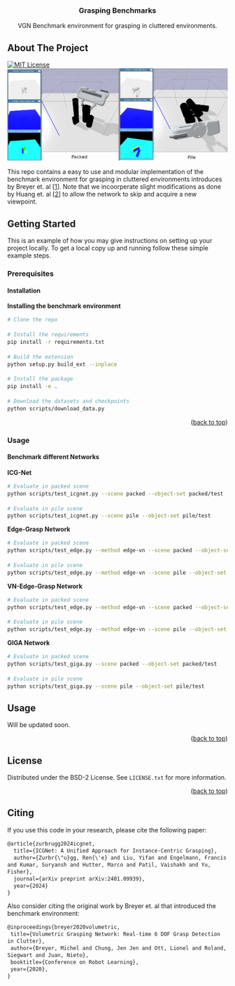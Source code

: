 <a name="readme-top"></a>


<!-- [![Paper][contributors-shield]][contributors-url]
[![ICG-Net Model][forks-shield]][forks-url]
[![Project Page][stars-shield]][stars-url] -->



<div align="center">

  <h3 align="center">Grasping Benchmarks</h3>

  <p align="center">
    VGN Benchmark environment for grasping in cluttered environments.
  </p>
</div>

<!-- ABOUT THE PROJECT -->
## About The Project
[![MIT License][license-shield]][license-url]
[![Product Name Screen Shot][product-screenshot]](#)

This repo contains a easy to use and modular implementation of the benchmark environment for grasping in cluttered environments introduces by Breyer et. al [[1](https://github.com/ethz-asl/vgn)].
Note that we incoorperate slight modifications as done by Huang et. al [[2](https://github.com/HaojHuang/Edge-Grasp-Network)] to allow the network to skip and acquire a new viewpoint.


## Getting Started

This is an example of how you may give instructions on setting up your project locally.
To get a local copy up and running follow these simple example steps.

### Prerequisites
#### Installation

**Installing the benchmark environment**
```bash
# Clone the repo

# Install the requirements
pip install -r requirements.txt

# Build the extension
python setup.py build_ext --inplace

# Install the package
pip install -e .

# Download the datasets and checkpoints
python scripts/download_data.py

```
<p align="right">(<a href="#readme-top">back to top</a>)</p>

### Usage
#### Benchmark different Networks

**ICG-Net**
```bash
# Evaluate in packed scene
python scripts/test_icgnet.py --scene packed --object-set packed/test

# Evaluate in pile scene
python scripts/test_icgnet.py --scene pile --object-set pile/test
```

**Edge-Grasp Network**
```bash 
# Evaluate in packed scene
python scripts/test_edge.py --method edge-vn --scene packed --object-set packed/test

# Evaluate in pile scene
python scripts/test_edge.py --method edge-vn --scene pile --object-set pile/test
```
**VN-Edge-Grasp Network**
```bash
# Evaluate in packed scene
python scripts/test_edge.py --method edge-vn --scene packed --object-set packed/test

# Evaluate in pile scene
python scripts/test_edge.py --method edge-vn --scene pile --object-set pile/test
```

**GIGA Network**
```bash
# Evaluate in packed scene
python scripts/test_giga.py --scene packed --object-set packed/test

# Evaluate in pile scene
python scripts/test_giga.py --scene pile --object-set pile/test
```



## Usage
 
 Will be updated soon.

<p align="right">(<a href="#readme-top">back to top</a>)</p>

<!-- LICENSE -->
## License

Distributed under the BSD-2 License. See `LICENSE.txt` for more information.

<p align="right">(<a href="#readme-top">back to top</a>)</p>


## Citing
If you use this code in your research, please cite the following paper:
```
@article{zurbrugg2024icgnet,
  title={ICGNet: A Unified Approach for Instance-Centric Grasping},
  author={Zurbr{\"u}gg, Ren{\'e} and Liu, Yifan and Engelmann, Francis and Kumar, Suryansh and Hutter, Marco and Patil, Vaishakh and Yu, Fisher},
  journal={arXiv preprint arXiv:2401.09939},
  year={2024}
}
```

Also consider citing the original work by Breyer et. al that introduced the benchmark environment:
```
@inproceedings{breyer2020volumetric,
 title={Volumetric Grasping Network: Real-time 6 DOF Grasp Detection in Clutter},
 author={Breyer, Michel and Chung, Jen Jen and Ott, Lionel and Roland, Siegwart and Juan, Nieto},
 booktitle={Conference on Robot Learning},
 year={2020},
}
```


<!-- MARKDOWN LINKS & IMAGES -->
<!-- https://www.markdownguide.org/basic-syntax/#reference-style-links -->
<!-- [contributors-shield]: https://img.shields.io/github/contributors/othneildrew/Best-README-Template.svg?style=for-the-badge
[contributors-url]: https://github.com/othneildrew/Best-README-Template/graphs/contributors
[forks-shield]: https://img.shields.io/github/forks/othneildrew/Best-README-Template.svg?style=for-the-badge
[forks-url]: https://github.com/othneildrew/Best-README-Template/network/members
[stars-shield]: https://img.shields.io/github/stars/othneildrew/Best-README-Template.svg?style=for-the-badge
[stars-url]: https://github.com/othneildrew/Best-README-Template/stargazers
[issues-shield]: https://img.shields.io/github/issues/othneildrew/Best-README-Template.svg?style=for-the-badge
[issues-url]: https://github.com/othneildrew/Best-README-Template/issues
[linkedin-shield]: https://img.shields.io/badge/-LinkedIn-black.svg?style=for-the-badge&logo=linkedin&colorB=555
[linkedin-url]: https://linkedin.com/in/othneildrew -->

[license-url]: https://github.com/renezurbruegg/ICG-Net/blob/master/LICENSE.txt
[license-shield]: https://img.shields.io/github/license/othneildrew/Best-README-Template.svg?style=for-the-badge
[product-screenshot]: docs/imgs/env_example.png

<!-- [Next.js]: https://img.shields.io/badge/next.js-000000?style=for-the-badge&logo=nextdotjs&logoColor=white
[Next-url]: https://nextjs.org/
[React.js]: https://img.shields.io/badge/React-20232A?style=for-the-badge&logo=react&logoColor=61DAFB
[React-url]: https://reactjs.org/
[Vue.js]: https://img.shields.io/badge/Vue.js-35495E?style=for-the-badge&logo=vuedotjs&logoColor=4FC08D
[Vue-url]: https://vuejs.org/
[Angular.io]: https://img.shields.io/badge/Angular-DD0031?style=for-the-badge&logo=angular&logoColor=white
[Angular-url]: https://angular.io/
[Svelte.dev]: https://img.shields.io/badge/Svelte-4A4A55?style=for-the-badge&logo=svelte&logoColor=FF3E00
[Svelte-url]: https://svelte.dev/
[Laravel.com]: https://img.shields.io/badge/Laravel-FF2D20?style=for-the-badge&logo=laravel&logoColor=white
[Laravel-url]: https://laravel.com
[Bootstrap.com]: https://img.shields.io/badge/Bootstrap-563D7C?style=for-the-badge&logo=bootstrap&logoColor=white
[Bootstrap-url]: https://getbootstrap.com
[JQuery.com]: https://img.shields.io/badge/jQuery-0769AD?style=for-the-badge&logo=jquery&logoColor=white
[JQuery-url]: https://jquery.com  -->
